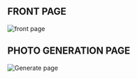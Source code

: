 
FRONT PAGE
-------------------
![front page](https://user-images.githubusercontent.com/107972255/219324781-09d85353-c350-40d1-8ed9-12a2510bb0b5.JPG)

PHOTO GENERATION PAGE
-------------------
![Generate page](https://user-images.githubusercontent.com/107972255/219324790-0267a3a0-82bd-4dd6-a0f1-1ea82a018650.JPG)
